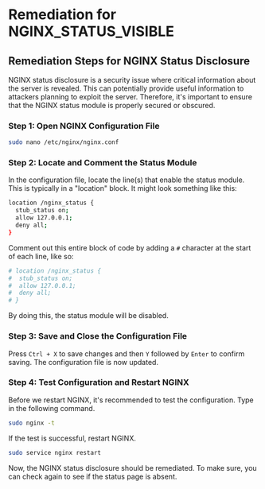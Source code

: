 # Remediation for NGINX_STATUS_VISIBLE

## Remediation Steps for NGINX Status Disclosure

NGINX status disclosure is a security issue where critical information about the server is revealed. This can potentially provide useful information to attackers planning to exploit the server. Therefore, it's important to ensure that the NGINX status module is properly secured or obscured.

### Step 1: Open NGINX Configuration File

```bash
sudo nano /etc/nginx/nginx.conf
```

### Step 2: Locate and Comment the Status Module

In the configuration file, locate the line(s) that enable the status module. This is typically in a "location" block. It might look something like this:

```bash
location /nginx_status {
  stub_status on;
  allow 127.0.0.1;
  deny all;
}
```

Comment out this entire block of code by adding a `#` character at the start of each line, like so:

```bash
# location /nginx_status {
#  stub_status on;
#  allow 127.0.0.1;
#  deny all;
# }
```

By doing this, the status module will be disabled.

### Step 3: Save and Close the Configuration File

Press `Ctrl + X` to save changes and then `Y` followed by `Enter` to confirm saving. The configuration file is now updated.

### Step 4: Test Configuration and Restart NGINX

Before we restart NGINX, it's recommended to test the configuration. Type in the following command.

```bash
sudo nginx -t
```

If the test is successful, restart NGINX.

```bash
sudo service nginx restart
```

Now, the NGINX status disclosure should be remediated. To make sure, you can check again to see if the status page is absent.